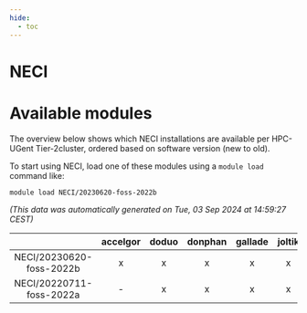 ```yaml
---
hide:
  - toc
---
```


NECI
====

# Available modules


The overview below shows which NECI installations are available per HPC-UGent Tier-2cluster, ordered based on software version (new to old).

To start using NECI, load one of these modules using a `module load` command like:

```shell
module load NECI/20230620-foss-2022b
```

*(This data was automatically generated on Tue, 03 Sep 2024 at 14:59:27 CEST)*  

| |accelgor|doduo|donphan|gallade|joltik|shinx|skitty|
| :---: | :---: | :---: | :---: | :---: | :---: | :---: | :---: |
|NECI/20230620-foss-2022b|x|x|x|x|x|-|x|
|NECI/20220711-foss-2022a|-|x|x|x|x|-|x|
